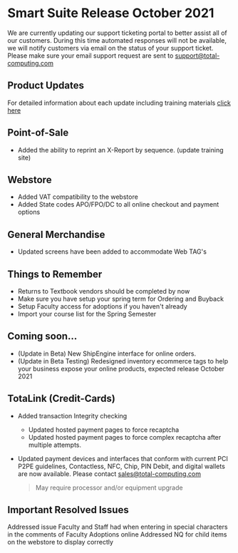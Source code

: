 # Smart Suite Release October 2021

<PageHeader />

We are currently updating our support ticketing portal to better assist all of our customers. During this time automated responses will not be available, we will notify customers via email on the status of your support ticket. Please make sure your email support request are sent to support@total-computing.com

## Product Updates

For detailed information about each update including training materials [click here](https://training.total-computing.com/dwkb/tech-update/)
  
## Point-of-Sale

*  Added the ability to reprint an X-Report by sequence. (update training site)

## Webstore

*  Added VAT compatibility to the webstore
*  Added State codes APO/FPO/DC to all online checkout and payment options

## General Merchandise

*  Updated screens have been added to accommodate Web TAG's

## Things to Remember
  
*  Returns to Textbook vendors should be completed by now
*  Make sure you have setup your spring term for Ordering and Buyback
*  Setup Faculty access for adoptions if you haven't already
*  Import your course list for the Spring Semester
  
## Coming soon...
*  (Update in Beta) New ShipEngine interface for online orders.
*  (Update in Beta Testing) Redesigned inventory ecommerce tags to help your business expose your online products, expected release October 2021

## TotaLink (Credit-Cards)
* Added transaction Integrity checking
  * Updated hosted payment pages to force recaptcha 
  * Updated hosted payment pages to force complex recaptcha after multiple attempts.
* Updated payment devices and interfaces that conform with current PCI P2PE guidelines, Contactless, NFC, Chip, PIN Debit, and digital wallets are now available. Please contact [sales@total-computing.com](mailto:sales@total-computing.com)

    > May require processor and/or equipment upgrade


## Important Resolved Issues

Addressed issue Faculty and Staff had when entering in special characters in the comments of Faculty Adoptions online
Addressed NQ for child items on the webstore to display correctly

<PageFooter />